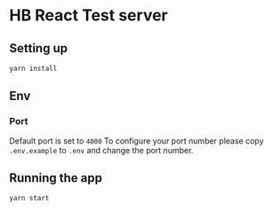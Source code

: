 # HB React Test server

## Setting up

```bash
yarn install
```

## Env

### Port

Default port is set to `4000`
To configure your port number please copy `.env.example` to `.env` and change the port number.

## Running the app

```bash
yarn start
```
